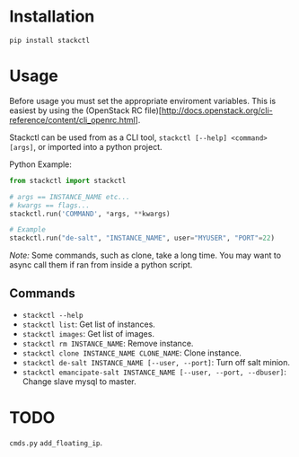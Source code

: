 # Installation

`pip install stackctl`

# Usage

Before usage you must set the appropriate enviroment variables.
This is easiest by using the (OpenStack RC file)[http://docs.openstack.org/cli-reference/content/cli_openrc.html].

Stackctl can be used from as a CLI tool, `stackctl [--help] <command> [args]`,
or imported into a python project.

Python Example:
```python
from stackctl import stackctl

# args == INSTANCE_NAME etc...
# kwargs == flags...
stackctl.run('COMMAND', *args, **kwargs)

# Example
stackctl.run("de-salt", "INSTANCE_NAME", user="MYUSER", "PORT"=22)
```

*Note:* Some commands, such as clone, take a long time.  You may want to async call them if ran from inside a python script.

## Commands

- `stackctl --help`
- `stackctl list`: Get list of instances.
- `stackctl images`: Get list of images.
- `stackctl rm INSTANCE_NAME`: Remove instance.
- `stackctl clone INSTANCE_NAME CLONE_NAME`: Clone instance.
- `stackctl de-salt INSTANCE_NAME [--user, --port]`: Turn off salt minion.
- `stackctl emancipate-salt INSTANCE_NAME [--user, --port, --dbuser]`: Change slave mysql to master.

# TODO

`cmds.py` `add_floating_ip`.
